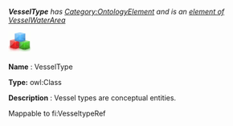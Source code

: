 ___VesselType__ 
 has
 [Category:OntologyElement](../../Category/OntologyElement "Category:OntologyElement") 
 and is an
 [element of](../../Property/ElementOf "Property:ElementOf") 
[VesselWaterArea](../../Submissions/VesselWaterArea "Submissions:VesselWaterArea")_




  





[![Class](../public/images/thumb/2/27/Class.gif/45px-Class.gif)](../../Image/Class.gif "Class")


__Name__ 
 : VesselType
 



__Type:__ 
 owl:Class
 



__Description__ 
 : Vessel types are conceptual entities.
 



 Mappable to fi:VesseltypeRef